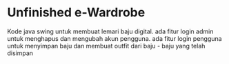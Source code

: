 # Unfinished e-Wardrobe

Kode java swing untuk membuat lemari baju digital. ada fitur login admin untuk menghapus dan mengubah akun pengguna. ada fitur login pengguna untuk menyimpan baju dan membuat outfit dari baju - baju yang telah disimpan

